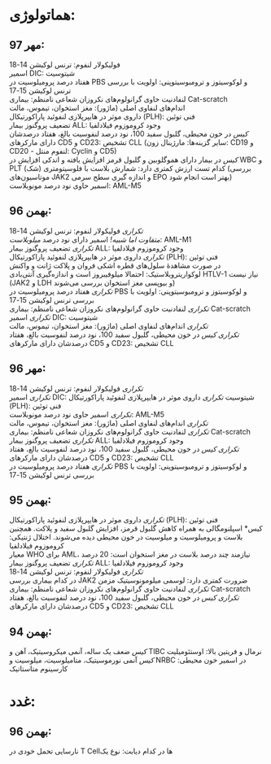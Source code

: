 # هماتولوژی:
## مهر 97:  
فولیکولار لنفوم: ترنس لوکیشن 14-18  
اسمیر DIC: شیتوسیت  
هفتاد درصد پرومیلوسیت در PBS و لوکوسیتوز و ترومبوسیتوپنی: اولویت با بررسی ترنس لوکیشن 15-17  
لنفادنیت حاوی گرانولوم‌های نکروزان شعاعی نامنظم: بیماری Cat-scratch  
اندام‌های لنفاوی اصلی (ماژور): مغز استخوان، تیموس، مالت  
داروی موثر در هایپرپلازی لنفوئید پاراکورتیکال (PLH): فنی توئین  
تضعیف پروگنوز بیمار ALL: وجود کروموزوم فیلادلفیا  
*کیس* در خون محیطی، گلبول سفید 100، نود درصد لنفوسیت بالغ، هفتاد درصدشان دارای مارکرهای CD5 و CD23: تشخیص CLL (سایر گزینه‌ها: مارژینال زون: CD19 و CD20 -  لنفوم منتل: Cyclin و CD5)  
*کیس* در بیمار دارای هموگلوبین و گلبول قرمز افزایش یافته و اندکی افزایش در WBC و PLT کدام تست ارزش کمتری دارد: شمارش بلاست با فلوسیتومتری (شک) (بررسی موتاسیون‌های JAK2 و اندازه گیری سطح سرمی EPO بهتر است انجام شود)  
اسمیر حاوی نود درصد مونوبلاست: AML-M5  

## بهمن 96:
*تکراری* فولیکولار لنفوم: ترنس لوکیشن 14-18  
*متفاوت اما شبیه!* اسمیر دارای نود درصد *میلوبلاست*: AML-M1  
*تکراری* تضعیف پروگنوز بیمار ALL: وجود کروموزوم فیلادلفیا  
*تکراری* داروی موثر در هایپرپلازی لنفوئید پاراکورتیکال (PLH): فنی توئین  
در صورت مشاهدۀ سلول‌های قطره اشکی فروان و پلاکت ژانت و واکنش لوکواریتروبلاستیک: احتمالا میلوفیبروز است و اندازه‌گیری آنتی‌بادی HTLV-1 نیاز نیست (JAK2 و LDH و بیوپسی مغز استخوان بررسی می‌شوند)   
*تکراری* هفتاد درصد پرومیلوسیت در PBS و لوکوسیتوز و ترومبوسیتوپنی: اولویت با بررسی ترنس لوکیشن 15-17  
*تکراری* لنفادنیت حاوی گرانولوم‌های نکروزان شعاعی نامنظم: بیماری Cat-scratch  
*تکراری* اسمیر DIC: شیتوسیت  
*تکراری* اندام‌های لنفاوی اصلی (ماژور): مغز استخوان، تیموس، مالت  
*تکراری* *کیس* در خون محیطی، گلبول سفید 100، نود درصد لنفوسیت بالغ، هفتاد درصدشان دارای مارکرهای CD5 و CD23: تشخیص CLL  


## مهر 96:
*تکراری* فولیکولار لنفوم: ترنس لوکیشن 14-18  
*تکراری* اسمیر DIC: شیتوسیت
*تکراری* داروی موثر در هایپرپلازی لنفوئید پاراکورتیکال (PLH): فنی توئین  
*تکراری* اسمیر حاوی نود درصد مونوبلاست: AML-M5  
*تکراری* اندام‌های لنفاوی اصلی (ماژور): مغز استخوان، تیموس، مالت  
*تکراری* لنفادنیت حاوی گرانولوم‌های نکروزان شعاعی نامنظم: بیماری Cat-scratch  
*تکراری* تضعیف پروگنوز بیمار ALL: وجود کروموزوم فیلادلفیا  
*تکراری* *کیس* در خون محیطی، گلبول سفید 100، نود درصد لنفوسیت بالغ، هفتاد درصدشان دارای مارکرهای CD5 و CD23: تشخیص CLL  
*تکراری* هفتاد درصد پرومیلوسیت در PBS و لوکوسیتوز و ترومبوسیتوپنی: اولویت با بررسی ترنس لوکیشن 15-17  

## بهمن 95:
*تکراری* داروی موثر در هایپرپلازی لنفوئید پاراکورتیکال (PLH): فنی توئین  
کیس* اسپلنومگالی به همراه کاهش گلبول قرمز، افزایش گلبول سفید و پلاکت. همچنین بلاست و پرومیلوسیت و میلوسیت در خون محیطی دیده می‌شوند. اختلال ژنتیکی: کروموزوم فیلادلفیا  
معیار WHO برای AML، نیازمند چند درصد بلاست در مغز استخوان است: 20 درصد  
*تکراری* تضعیف پروگنوز بیمار ALL: وجود کروموزوم فیلادلفیا  
*تکراری* فولیکولار لنفوم: ترنس لوکیشن 14-18  
در کدام بیماری بررسی JAK2 ضرورت کمتری دارد: لوسمی میلومونوسیتیک مزمن  
*تکراری* لنفادنیت حاوی گرانولوم‌های نکروزان شعاعی نامنظم: بیماری Cat-scratch  
*تکراری* *کیس* در خون محیطی، گلبول سفید 100، نود درصد لنفوسیت بالغ، هفتاد درصدشان دارای مارکرهای CD5 و CD23: تشخیص CLL 

## بهمن 94:
*کیس* ضعف یک ساله، آنمی میکروسیتیک، آهن و TIBC نرمال و فریتین بالا: اوستئومیلیت  
*کیس* آنمی نورموسیتیک، متامیلوسیت، میلوسیت و NRBC در اسمیر خون محیطی: کارسینوم متاستاتیک  


# غدد:
## بهمن 96:
نارسایی تحمل خودی در T Cellها در کدام دیابت: نوع یک

